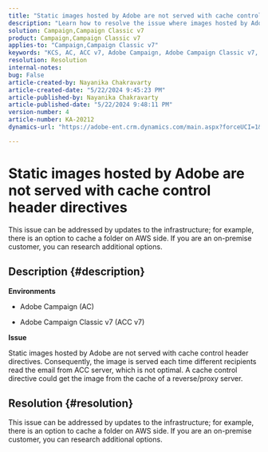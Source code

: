 ```yaml
---
title: "Static images hosted by Adobe are not served with cache control header directives"
description: "Learn how to resolve the issue where images hosted by Adobe are not served with cache control header directives in Campaign."
solution: Campaign,Campaign Classic v7
product: Campaign,Campaign Classic v7
applies-to: "Campaign,Campaign Classic v7"
keywords: "KCS, AC, ACC v7, Adobe Campaign, Adobe Campaign Classic v7, Troubleshooting, static images, hosted, cache control header directives"
resolution: Resolution
internal-notes: 
bug: False
article-created-by: Nayanika Chakravarty
article-created-date: "5/22/2024 9:45:23 PM"
article-published-by: Nayanika Chakravarty
article-published-date: "5/22/2024 9:48:11 PM"
version-number: 4
article-number: KA-20212
dynamics-url: "https://adobe-ent.crm.dynamics.com/main.aspx?forceUCI=1&pagetype=entityrecord&etn=knowledgearticle&id=b382d094-8418-ef11-9f8a-6045bd026dc7"

---
```

# Static images hosted by Adobe are not served with cache control header directives


This issue can be addressed by updates to the infrastructure; for example, there is an option to cache a folder on AWS side. If you are an on-premise customer, you can research additional options.

## Description {#description}


<b>Environments</b>

- Adobe Campaign (AC)

- Adobe Campaign Classic v7 (ACC v7)

<b>Issue</b>

Static images hosted by Adobe are not served with cache control header directives. Consequently, the image is served each time different recipients read the email from ACC server, which is not optimal. A cache control directive could get the image from the cache of a reverse/proxy server.


## Resolution {#resolution}


This issue can be addressed by updates to the infrastructure; for example, there is an option to cache a folder on AWS side. If you are an on-premise customer, you can research additional options.
